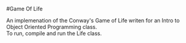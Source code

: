 #Game Of Life

An implemenation of the Conway's Game of Life writen for an Intro to Object Oriented Programming class.
<br>
To run, compile and run the Life class.
